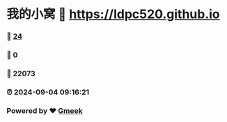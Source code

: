 # 我的小窝 :link: https://ldpc520.github.io 
### :page_facing_up: [24](https://ldpc520.github.io/tag.html) 
### :speech_balloon: 0 
### :hibiscus: 22073 
### :alarm_clock: 2024-09-04 09:16:21 
### Powered by :heart: [Gmeek](https://github.com/Meekdai/Gmeek)

